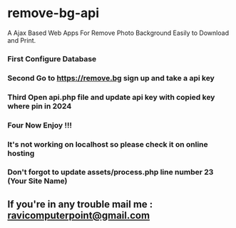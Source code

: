 # remove-bg-api
A Ajax Based Web Apps For Remove Photo Background Easily to Download and Print.
### First Configure Database
### Second Go to https://remove.bg sign up and take a api key
### Third Open api.php file and update api key with copied key where pin in 2024
### Four Now Enjoy !!!
### It's not working on localhost so please check it on online hosting
### Don't forgot to update assets/process.php line number 23 (Your Site Name)
## If you're in any trouble mail me : ravicomputerpoint@gmail.com

